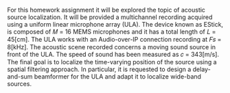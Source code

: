 For this homework assignment it will be explored the topic of acoustic source localization.
It will be provided a multichannel recording acquired using a uniform linear microphone array (ULA). 
The device known as EStick, is composed of 𝑀 = 16 MEMS microphones and it has a total length of 𝐿 = 45[cm].
The ULA works with an Audio-over-IP connection recording at 𝐹𝑠 = 8[kHz].
The acoustic scene recorded concerns a moving sound source in front of the ULA. 
The speed of sound has been measured as 𝑐 = 343[m/s].
The final goal is to localize the time-varying position of the source using a spatial filtering approach.
In particular, it is requested to design a delay-and-sum beamformer for the ULA and adapt it to 
localize wide-band sources.
